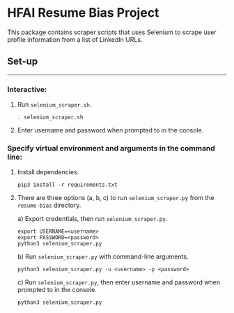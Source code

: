 # HFAI Resume Bias Project
This package contains scraper scripts that uses Selenium to scrape user profile information from a list of LinkedIn URLs.

## Set-up
---
### Interactive:
1) Run `selenium_scraper.sh`.
    ```
    . selenium_scraper.sh
    ```

2) Enter username and password when prompted to in the console.

### Specify virtual environment and arguments in the command line:
1) Install dependencies.
    ```
    pip3 install -r requirements.txt
    ```

2) There are three options (a, b, c) to run `selenium_scraper.py` from the `resume-bias` directory.

    a) Export credentials, then run `selenium_scraper.py`.
    ```
    export USERNAME=<username> 
    export PASSWORD=<password>
    python3 selenium_scraper.py
    ```

    b) Run `selenium_scraper.py` with command-line arguments.
    ```
    python3 selenium_scraper.py -u <username> -p <password>
    ```

    c) Run `selenium_scraper.py`, then enter username and password when prompted to in the console.
    ```
    python3 selenium_scraper.py
    ```
